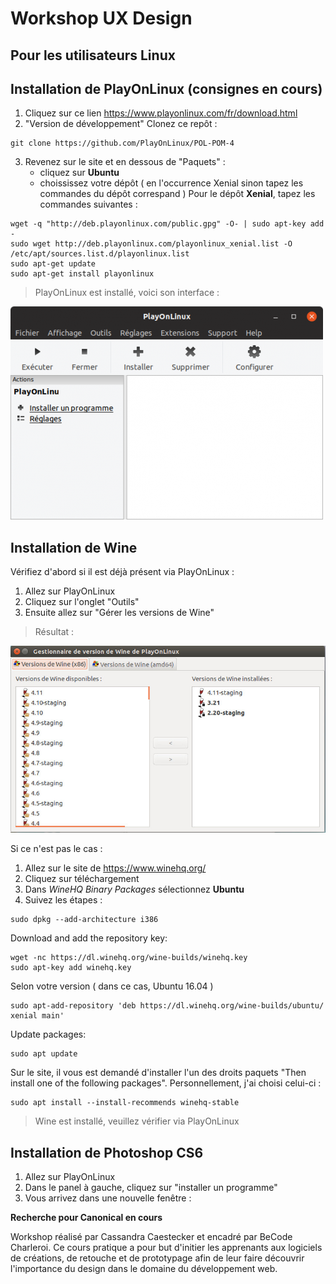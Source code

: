 # Workshop UX Design
## Pour les utilisateurs Linux
## Installation de PlayOnLinux (consignes en cours)

1. Cliquez sur ce lien <https://www.playonlinux.com/fr/download.html>
2. "Version de développement" Clonez ce repôt :
```
git clone https://github.com/PlayOnLinux/POL-POM-4
```
3. Revenez sur le site et en dessous de "Paquets" :
   * cliquez sur **Ubuntu**
   * choississez votre dépôt ( en l'occurrence Xenial sinon tapez les commandes du dépôt correspand )
   Pour le dépôt **Xenial**, tapez les commandes suivantes :
```
wget -q "http://deb.playonlinux.com/public.gpg" -O- | sudo apt-key add -
sudo wget http://deb.playonlinux.com/playonlinux_xenial.list -O /etc/apt/sources.list.d/playonlinux.list
sudo apt-get update
sudo apt-get install playonlinux
```
> PlayOnLinux est installé, voici son interface :

![alt text](assets/img/menupol2.png)

## Installation de Wine

Vérifiez d'abord si il est déjà présent via PlayOnLinux :
1. Allez sur PlayOnLinux
2. Cliquez sur l'onglet "Outils"
3. Ensuite allez sur "Gérer les versions de Wine"

> Résultat :

![alt text](assets/img/version_wine.jpg)

Si ce n'est pas le cas :

1. Allez sur le site de <https://www.winehq.org/>
2. Cliquez sur téléchargement
3. Dans *WineHQ Binary Packages* sélectionnez **Ubuntu**
4. Suivez les étapes :
```
sudo dpkg --add-architecture i386 
```
Download and add the repository key: 

```
wget -nc https://dl.winehq.org/wine-builds/winehq.key
sudo apt-key add winehq.key
```
Selon votre version ( dans ce cas, Ubuntu 16.04 )

```
sudo apt-add-repository 'deb https://dl.winehq.org/wine-builds/ubuntu/ xenial main' 
```
Update packages:

```
sudo apt update
```
Sur le site, il vous est demandé d'installer l'un des droits paquets "Then install one of the following packages".
Personnellement, j'ai choisi celui-ci : 

```
sudo apt install --install-recommends winehq-stable
```
> Wine est installé, veuillez vérifier via PlayOnLinux

## Installation de Photoshop CS6

1. Allez sur PlayOnLinux
2. Dans le panel à gauche, cliquez sur "installer un programme"
3. Vous arrivez dans une nouvelle fenêtre :

**Recherche pour Canonical en cours**

Workshop réalisé par Cassandra Caestecker et encadré par BeCode Charleroi. Ce cours pratique a pour but d'initier les apprenants aux logiciels de créations, de retouche et de prototypage afin de leur faire découvrir l'importance du design dans le domaine du développement web.
